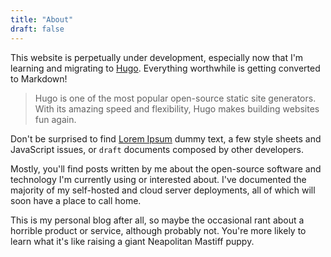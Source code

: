 ```yaml
---
title: "About"
draft: false
---
```


This website is perpetually under development, especially now that I'm learning and migrating to [Hugo](https://gohugo.io/). Everything worthwhile is getting converted to Markdown!
<!--more-->

> Hugo is one of the most popular open-source static site generators. With its amazing speed and flexibility, Hugo makes building websites fun again.

Don't be surprised to find [Lorem Ipsum](https://lipsum.com/) dummy text, a few style sheets and JavaScript issues, or `draft` documents composed by other developers.

Mostly, you'll find posts written by me about the open-source software and technology I'm currently using or interested about. I've documented the majority of my self-hosted and cloud server deployments, all of which will soon have a place to call home.

This is my personal blog after all, so maybe the occasional rant about a horrible product or service, although probably not. You're more likely to learn what it's like raising a giant Neapolitan Mastiff puppy.
